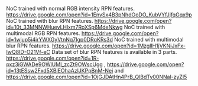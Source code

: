 NoC trained with normal RGB intensity RPN features. https://drive.google.com/open?id=1EnvSx4B3pNhdOoDO_KubVYfJjfqGqx9p
NoC trained with blur RPN features. https://drive.google.com/open?id=10t_33MNNWHuevLHlxm7RoXSp6MdeNkwg
NoC trained with multimodal RGB RPN features. https://drive.google.com/open?id=1wjup5i4irYWXGyVtnNq7Igp0DRqKRs3d
NoC trained with multimodal blur RPN features. https://drive.google.com/open?id=1MzgllH1jVKNiJxFx-IwQ8ID-O21Vf-eC
Data set of blur RPN features is available in 3 parts. https://drive.google.com/open?id=1R-pxz3iGWADe9OWlUMl_zcZt9OWscUgg , https://drive.google.com/open?id=13tESsw2Fxd5XBlEOhaAzlJKPpBnM-Nei and https://drive.google.com/open?id=1OjGJDAtHn4PrB_QlBdTy00NNal-zyZl5
